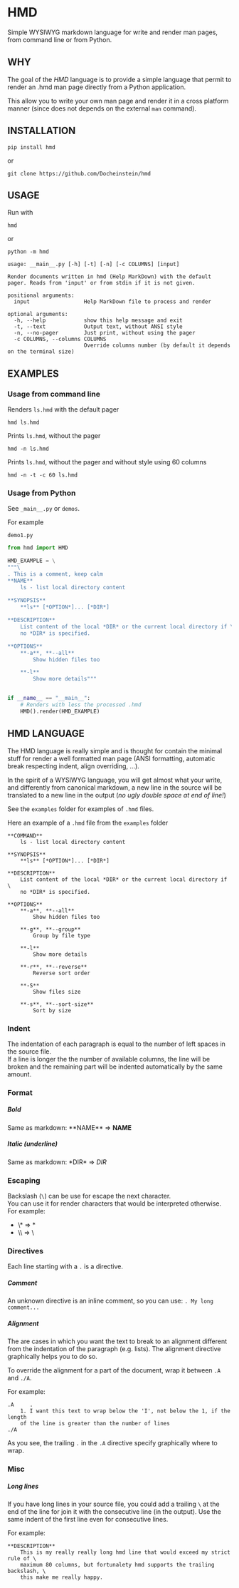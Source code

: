 # HMD

Simple WYSIWYG markdown language for write and render man pages, from command line or from Python.

## WHY

The goal of the *HMD* language is to provide a simple language that permit to render
an .hmd man page directly from a Python application.

This allow you to write your own man page and render it in a cross platform manner 
(since does not depends on the external `man` command).

## INSTALLATION
```
pip install hmd
```

or 

```
git clone https://github.com/Docheinstein/hmd
```

## USAGE

Run with
```
hmd
```

or 

```
python -m hmd
```

```
usage: __main__.py [-h] [-t] [-n] [-c COLUMNS] [input]

Render documents written in hmd (Help MarkDown) with the default pager. Reads from 'input' or from stdin if it is not given.

positional arguments:
  input                 Help MarkDown file to process and render

optional arguments:
  -h, --help            show this help message and exit
  -t, --text            Output text, without ANSI style
  -n, --no-pager        Just print, without using the pager
  -c COLUMNS, --columns COLUMNS
                        Override columns number (by default it depends on the terminal size)
```

## EXAMPLES

### Usage from command line

Renders `ls.hmd` with the default pager
```
hmd ls.hmd
```

Prints `ls.hmd`, without the pager
```
hmd -n ls.hmd
```

Prints `ls.hmd`, without the pager and without style using 60 columns
```
hmd -n -t -c 60 ls.hmd
```

### Usage from Python
See `_main__.py` or `demos`.

For example

`demo1.py`
```python
from hmd import HMD

HMD_EXAMPLE = \
"""\
. This is a comment, keep calm
**NAME**
    ls - list local directory content
    
**SYNOPSIS**
    **ls** [*OPTION*]... [*DIR*]

**DESCRIPTION**
    List content of the local *DIR* or the current local directory if \
    no *DIR* is specified.

**OPTIONS**
    **-a**, **--all**
        Show hidden files too

    **-l**
        Show more details"""


if __name__ == "__main__":
    # Renders with less the processed .hmd
    HMD().render(HMD_EXAMPLE)
```

## HMD LANGUAGE

The HMD language is really simple and is thought for contain the minimal stuff for 
render a well formatted man page (ANSI formatting, automatic break respecting indent, align overriding, ...).

In the spirit of a WYSIWYG language, you will get almost what your write, and
differently from canonical markdown, a new line in the source will be translated
to a new line in the output (*no ugly double space at end of line!*)


See the `examples` folder for examples of `.hmd` files.

Here an example of a `.hmd` file from the `examples` folder

```
**COMMAND**
    ls - list local directory content

**SYNOPSIS**
    **ls** [*OPTION*]... [*DIR*]

**DESCRIPTION**
    List content of the local *DIR* or the current local directory if \
    no *DIR* is specified.

**OPTIONS**
    **-a**, **--all**
        Show hidden files too

    **-g**, **--group**
        Group by file type

    **-l**
        Show more details

    **-r**, **--reverse**
        Reverse sort order

    **-S**
        Show files size

    **-s**, **--sort-size**
        Sort by size
```

### Indent
The indentation of each paragraph is equal to the number of left spaces in the source file.  
If a line is longer the the number of available columns, the line will be broken and the
remaining part will be indented automatically by the same amount.

### Format

##### Bold
Same as markdown: \*\*NAME\*\* => **NAME**

##### Italic (underline)
Same as markdown: \*DIR\* => *DIR*

### Escaping
Backslash (`\`) can be use for escape the next character.  
You can use it for render characters that would be interpreted otherwise.  
For example:  
* \\* => *
* \\\\ => \\

### Directives
Each line starting with a `.` is a directive.

##### Comment
An unknown directive is an inline comment, so you can use:  `. My long comment...`

##### Alignment
The are cases in which you want the text to break to an alignment different from
the indentation of the paragraph (e.g. lists). The alignment directive graphically
helps you to do so.

To override the alignment for a part of the document, wrap it between `.A` and `./A`.  

For example: 
```
.A     .
    1. I want this text to wrap below the 'I', not below the 1, if the length
    of the line is greater than the number of lines
./A
```

As you see, the trailing `.` in the `.A` directive specify graphically where to wrap.

### Misc
##### Long lines
If you have long lines in your source file, you could add a trailing `\` at 
the end of the line for join it with the consecutive line (in the output).
Use the same indent of the first line even for consecutive lines.

For example:

```
**DESCRIPTION**
    This is my really really long hmd line that would exceed my strict rule of \
    maximum 80 columns, but fortunalety hmd supports the trailing backslash, \
    this make me really happy.
```